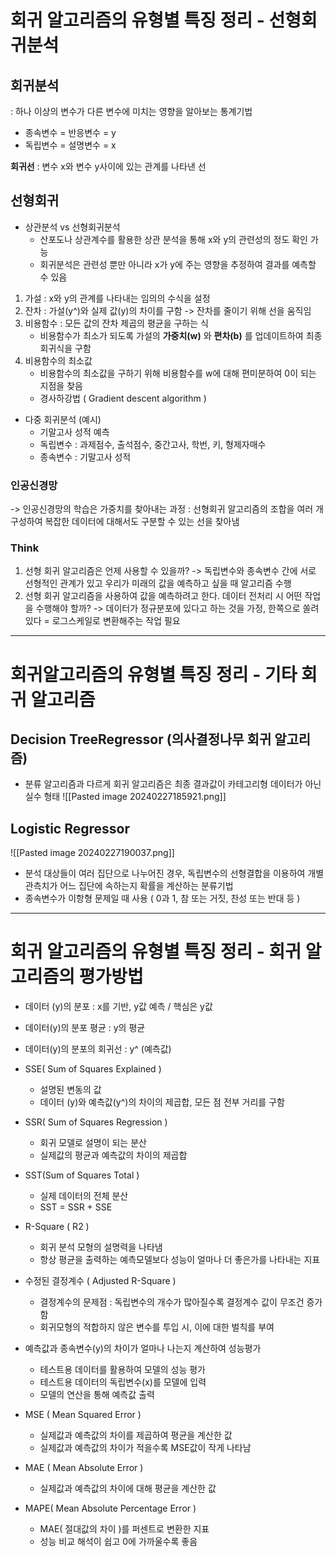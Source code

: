# 회귀 알고리즘의 유형별 특징 정리 - 선형회귀분석

## 회귀분석
: 하나 이상의 변수가 다른 변수에 미치는 영향을 알아보는 통계기법
- 종속변수 = 반응변수 = y
- 독립변수 = 설명변수 = x

**회귀선** : 변수 x와 변수 y사이에 있는 관계를 나타낸 선

## 선형회귀
- 상관분석 vs 선형회귀분석
	-  산포도나 상관계수를 활용한 상관 분석을 통해 x와 y의 관련성의 정도 확인 가능
	- 회귀분석은 관련성 뿐만 아니라 x가 y에 주는 영향을 추정하여 결과를 예측할 수 있음

1. 가설 : x와 y의 관계를 나타내는 임의의 수식을 설정
2. 잔차 : 가설(y^)와 실제 값(y)의 차이를 구함 -> 잔차를 줄이기 위해 선을 움직임
3. 비용함수 : 모든 값의 잔차 제곱의 평균을 구하는 식
	- 비용함수가 최소가 되도록 가설의 **가중치(w)** 와 **편차(b)** 를 업데이트하여 최종 회귀식을 구함
4. 비용함수의 최소값
	- 비용함수의 최소값을 구하기 위해 비용함수를 w에 대해 편미분하여 0이 되는 지점을 찾음
	- 경사하강법 ( Gradient descent algorithm )

- 다중 회귀분석 (예시)
	- 기말고사 성적 예측
	- 독립변수 : 과제점수, 출석점수, 중간고사, 학번, 키, 형제자매수
	- 종속변수 : 기말고사 성적

### 인공신경망
-> 인공신경망의 학습은 가중치를 찾아내는 과정 : 선형회귀 알고리즘의 조합을 여러 개 구성하여 복잡한 데이터에 대해서도 구분할 수 있는 선을 찾아냄

### Think
1. 선형 회귀 알고리즘은 언제 사용할 수 있을까?
   -> 독립변수와 종속변수 간에 서로 선형적인 관계가 있고 우리가 미래의 값을 예측하고 싶을 때 알고리즘 수행
2. 선형 회귀 알고리즘을 사용하여 값을 예측하려고 한다. 데이터 전처리 시 어떤 작업을 수행해야 할까?
   -> 데이터가 정규분포에 있다고 하는 것을 가정, 한쪽으로 쏠려있다 = 로그스케일로 변환해주는 작업 필요

--- 
# 회귀알고리즘의 유형별 특징 정리 - 기타 회귀 알고리즘

## Decision TreeRegressor (의사결정나무 회귀 알고리즘)
- 분류 알고리즘과 다르게 회귀 알고리즘은 최종 결과값이 카테고리형 데이터가 아닌 실수 형태
![[Pasted image 20240227185921.png]]

## Logistic Regressor 
![[Pasted image 20240227190037.png]]
- 분석 대상들이 여러 집단으로 나누어진 경우, 독립변수의 선형결합을 이용하여 개별 관측치가 어느 집단에 속하는지 확률을 계산하는 분류기법
- 종속변수가 이항형 문제일 때 사용 ( 0과 1, 참 또는 거짓, 찬성 또는 반대 등 )

---
# 회귀 알고리즘의 유형별 특징 정리 - 회귀 알고리즘의 평가방법

- 데이터 (y)의 분포 :  x를 기반, y값 예측 / 핵심은 y값
- 데이터(y)의 분포 평균 : y의 평균
- 데이터(y)의 분포의 회귀선 : y^ (예측값)

-  SSE( Sum of Squares Explained )
	- 설명된 변동의 값
	- 데이터 (y)와 예측값(y^)의 차이의 제곱합, 모든 점 전부 거리를 구함
- SSR( Sum of Squares Regression )
	- 회귀 모델로 설명이 되는 분산
	- 실제값의 평균과 예측값의 차이의 제곱합
- SST(Sum of Squares Total )
	- 실제 데이터의 전체 분산
	- SST = SSR + SSE

- R-Square ( R2 )
	- 회귀 분석 모형의 설명력을 나타냄
	- 항상 평균을 출력하는 예측모델보다 성능이 얼마나 더 좋은가를 나타내는 지표
- 수정된 결정계수 ( Adjusted R-Square )
	- 결정계수의 문제점 : 독립변수의 개수가 많아질수록 결정계수 값이 무조건 증가함
	- 회귀모형의 적합하지 않은 변수를 투입 시, 이에 대한 벌칙를 부여
- 예측값과 종속변수(y)의 차이가 얼마나 나는지 계산하여 성능평가
	- 테스트용 데이터를 활용하여 모델의 성능 평가
	- 테스트용 데이터의 독립변수(x)를 모델에 입력
	- 모델의 연산을 통해 예측값 출력

- MSE ( Mean Squared Error )
	- 실제값과 예측값의 차이를 제곱하여 평균을 계산한 값
	- 실제값과 예측값의 차이가 적을수록 MSE값이 작게 나타남
- MAE ( Mean Absolute Error )
	- 실제값과 예측값의 차이에 대해 평균을 계산한 값
- MAPE( Mean Absolute Percentage Error )
	- MAE( 절대값의 차이 )를 퍼센트로 변환한 지표
	- 성능 비교 해석이 쉽고 0에 가까울수록 좋음

